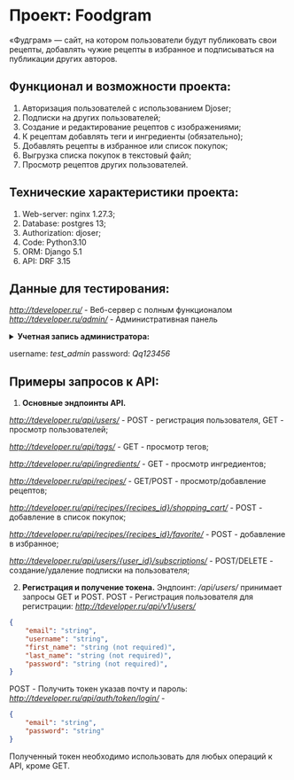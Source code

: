 # Проект: Foodgram

«Фудграм» — сайт, на котором пользователи будут публиковать свои рецепты, добавлять чужие рецепты в избранное и подписываться на публикации других авторов.

## Функционал и возможности проекта:

1. Авторизация пользователей с использованием Djoser;
2. Подписки на других пользователей;
3. Создание и редактирование рецептов с изображениями;
4. К рецептам добавлять теги и ингредиенты (обязательно);
5. Добавлять рецепты в избранное или список покупок;
6. Выгрузка списка покупок в текстовый файл;
7. Просмотр рецептов других пользователей.

## Технические характеристики проекта:

1. Web-server: nginx 1.27.3;
2. Database: postgres 13;
3. Authorization: djoser;
4. Code: Python3.10
5. ORM: Django 5.1
6. API: DRF 3.15

## Данные для тестирования:

*http://tdeveloper.ru/* - Веб-сервер с полным функционалом
*http://tdeveloper.ru/admin/* - Административная панель

<details>
<summary> <b>Учетная запись администратора:</b> </summary>
  username: *test_admin*
  password: *Qq123456*
</details>

username: *test_admin*
password: *Qq123456*

## Примеры запросов к API:

1. **Основные эндпоинты API.**

*http://tdeveloper.ru/api/users/* - POST - регистрация пользователя, GET - просмотр пользователей;

*http://tdeveloper.ru/api/tags/* - GET - просмотр тегов;

*http://tdeveloper.ru/api/ingredients/* - GET - просмотр ингредиентов;

*http://tdeveloper.ru/api/recipes/* - GET/POST - просмотр/добавление рецептов;

*http://tdeveloper.ru/api/recipes/{recipes_id}/shopping_cart/* - POST - добавление в список покупок;

*http://tdeveloper.ru/api/recipes/{recipes_id}/favorite/* - POST - добавление в избранное;

*http://tdeveloper.ru/api/users/{user_id}/subscriptions/* - POST/DELETE - создание/удаление подписки на пользователя;

2. **Регистрация и получение токена.**
Эндпоинт: */api/users/* принимает запросы GET и POST.
POST - Регистрация пользователя для регистрации:
*http://tdeveloper.ru/api/v1/users/* 
```json
{
    "email": "string",
    "username": "string",
    "first_name": "string (not required)",
    "last_name": "string (not required)",
    "password": "string (not required)",
}
```
POST - Получить токен указав почту и пароль:
*http://tdeveloper.ru/api/auth/token/login/* -
```json
{
    "email": "string",
    "password": "string"
}
```
Полученный токен необходимо использовать для любых операций к API, кроме GET.
